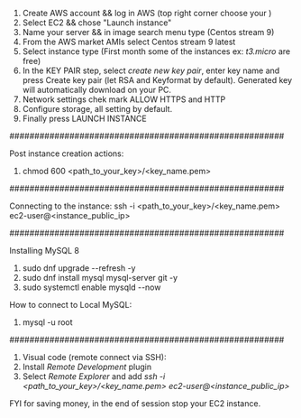 1. Create AWS account && log in AWS (top right corner choose your <nearest region>)
2. Select EC2 && chose "Launch instance"
3. Name your server && in image search menu type (Centos stream 9)
4. From the AWS market AMIs select Centos stream 9 latest
5. Select instance type (First month some of the instances ex: *t3.micro* are free)
6. In the KEY PAIR step, select *create new key pair*, enter key name and press Create key pair (let RSA and Keyformat by default). Generated key will automatically download on your PC.
7. Network settings chek mark ALLOW HTTPS and HTTP
8. Configure storage, all setting by default.
9. Finally press LAUNCH INSTANCE

#######################################################

Post instance creation actions:
1. chmod 600 <path_to_your_key>/<key_name.pem>

#######################################################

Connecting to the instance:
ssh -i <path_to_your_key>/<key_name.pem> ec2-user@<instance_public_ip>

#######################################################

Installing MySQL 8
1. sudo dnf upgrade --refresh -y
2. sudo dnf install mysql mysql-server git -y
3. sudo systemctl enable mysqld --now

How to connect to Local MySQL:
1. mysql -u root

#######################################################

1. Visual code (remote connect via SSH):
2. Install *Remote Development* plugin
3. Select *Remote Explorer* and add *ssh -i <path_to_your_key>/<key_name.pem> ec2-user@<instance_public_ip>*

FYI for saving money, in the end of session stop your EC2 instance.